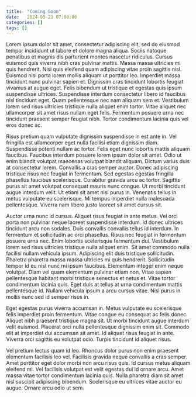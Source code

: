 ```yaml
---
title:  "Coming Soon"
date:   2024-05-23 07:00:00
categories: []
tags: []
---
```

Lorem ipsum dolor sit amet, consectetur adipiscing elit, sed do eiusmod tempor incididunt ut labore et dolore magna aliqua. Sociis natoque penatibus et magnis dis parturient montes nascetur ridiculus. Cursus euismod quis viverra nibh cras pulvinar mattis. Massa massa ultricies mi quis hendrerit. Nisi quis eleifend quam adipiscing vitae proin sagittis nisl. Euismod nisi porta lorem mollis aliquam ut porttitor leo. Imperdiet massa tincidunt nunc pulvinar sapien et. Dignissim cras tincidunt lobortis feugiat vivamus at augue eget. Felis bibendum ut tristique et egestas quis ipsum suspendisse ultrices. Suspendisse interdum consectetur libero id faucibus nisl tincidunt eget. Quam pellentesque nec nam aliquam sem et. Vestibulum lorem sed risus ultricies tristique nulla aliquet enim tortor. Vitae aliquet nec ullamcorper sit amet risus nullam eget felis. Fermentum posuere urna nec tincidunt praesent semper feugiat nibh. Tortor condimentum lacinia quis vel eros donec ac.

Risus pretium quam vulputate dignissim suspendisse in est ante in. Vel fringilla est ullamcorper eget nulla facilisi etiam dignissim diam. Suspendisse potenti nullam ac tortor. Felis eget nunc lobortis mattis aliquam faucibus. Faucibus interdum posuere lorem ipsum dolor sit amet. Odio ut enim blandit volutpat maecenas volutpat blandit aliquam. Dictum varius duis at consectetur lorem. Convallis a cras semper auctor. Donec adipiscing tristique risus nec feugiat in fermentum. Sed egestas egestas fringilla phasellus faucibus scelerisque. Curabitur gravida arcu ac tortor. Sagittis purus sit amet volutpat consequat mauris nunc congue. Ut morbi tincidunt augue interdum velit. Ut etiam sit amet nisl purus in. Venenatis tellus in metus vulputate eu scelerisque. Mi tempus imperdiet nulla malesuada pellentesque. Viverra nam libero justo laoreet sit amet cursus sit.

Auctor urna nunc id cursus. Aliquet risus feugiat in ante metus. Vel orci porta non pulvinar neque laoreet suspendisse interdum. Id donec ultrices tincidunt arcu non sodales. Duis convallis convallis tellus id interdum. In fermentum et sollicitudin ac orci phasellus. Risus nec feugiat in fermentum posuere urna nec. Enim lobortis scelerisque fermentum dui. Vestibulum lorem sed risus ultricies tristique nulla aliquet enim. Sit amet commodo nulla facilisi nullam vehicula ipsum. Adipiscing elit duis tristique sollicitudin. Pharetra pharetra massa massa ultricies mi quis hendrerit. Sollicitudin tempor id eu nisl nunc mi ipsum faucibus. Elementum integer enim neque volutpat. Diam vel quam elementum pulvinar etiam non. Vitae sapien pellentesque habitant morbi tristique senectus et netus et. Vitae tortor condimentum lacinia quis. Eget duis at tellus at urna condimentum mattis pellentesque id. Nullam vehicula ipsum a arcu cursus vitae. Nisl purus in mollis nunc sed id semper risus in.

Eget egestas purus viverra accumsan in. Metus vulputate eu scelerisque felis imperdiet proin fermentum. Vitae congue eu consequat ac felis donec. Aliquet nibh praesent tristique magna sit. Ut morbi tincidunt augue interdum velit euismod. Placerat orci nulla pellentesque dignissim enim sit. Commodo elit at imperdiet dui accumsan sit amet. Id aliquet risus feugiat in ante. Viverra orci sagittis eu volutpat odio. Turpis tincidunt id aliquet risus.

Vel pretium lectus quam id leo. Rhoncus dolor purus non enim praesent elementum facilisis leo vel. Facilisis gravida neque convallis a cras semper. Amet porttitor eget dolor morbi non arcu risus quis. Id cursus metus aliquam eleifend mi. Vel facilisis volutpat est velit egestas dui id ornare arcu. Amet massa vitae tortor condimentum lacinia quis. Nulla pharetra diam sit amet nisl suscipit adipiscing bibendum. Scelerisque eu ultrices vitae auctor eu augue. Ornare arcu odio ut sem.
